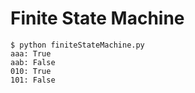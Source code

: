 # Finite State Machine

```
$ python finiteStateMachine.py 
aaa: True
aab: False
010: True
101: False
```
